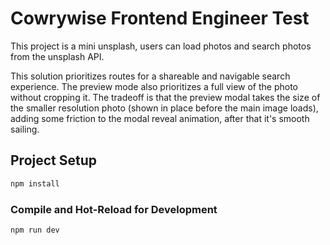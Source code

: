 # Cowrywise Frontend Engineer Test

This project is a mini unsplash, users can load photos and search photos from the unsplash API.

This solution prioritizes routes for a shareable and navigable search experience. The preview mode also prioritizes a full view of the photo without cropping it. The tradeoff is that the preview modal takes the size of the smaller resolution photo (shown in place before the main image loads), adding some friction to the modal reveal animation, after that it's smooth sailing.

## Project Setup

```sh
npm install
```

### Compile and Hot-Reload for Development

```sh
npm run dev
```
